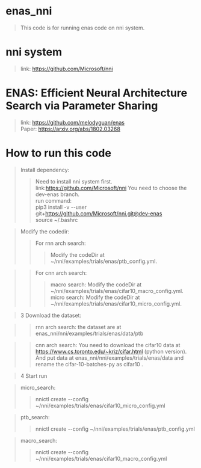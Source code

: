 # enas_nni
>This code is for running enas code on nni system.  
# nni system
>link:  https://github.com/Microsoft/nni  
# ENAS: Efficient Neural Architecture Search via Parameter Sharing
>link:  https://github.com/melodyguan/enas   
>Paper: https://arxiv.org/abs/1802.03268  

# How to run this code
>Install dependency:  
>>  Need to install nni system first.  
>>  link:https://github.com/Microsoft/nni You need to choose the dev-enas branch.  
>>  run command:   
>>  pip3 install -v --user git+https://github.com/Microsoft/nni.git@dev-enas  
>>  source ~/.bashrc   

>Modify the codedir:
>>  For rnn arch search:
>>>    Modify the codeDir at ~/nni/examples/trials/enas/ptb_config.yml.   
      
>>  For cnn arch search:
>>>   macro search:  Modify the codeDir at  ~/nni/examples/trials/enas/cifar10_macro_config.yml.        
>>>    micro search:   Modify the codeDir at ~/nni/examples/trials/enas/cifar10_micro_config.yml.    
        
>  3 Download the dataset:
  
>> rnn arch search:    the dataset are at enas_nni/nni/examples/trials/enas/data/ptb
    
>>  cnn arch search:  You need to download the cifar10 data at https://www.cs.toronto.edu/~kriz/cifar.html (python version). And put data at  enas_nni/nni/examples/trials/enas/data and rename the cifar-10-batches-py as cifar10 .   
  
>  4 Start run
  
>  micro_search:
>>    nnictl create --config ~/nni/examples/trials/enas/cifar10_micro_config.yml  
  
>  ptb_search:
>>    nnictl create --config ~/nni/examples/trials/enas/ptb_config.yml  
  
>  macro_search:
>>    nnictl create --config ~/nni/examples/trials/enas/cifar10_macro_config.yml  
  


